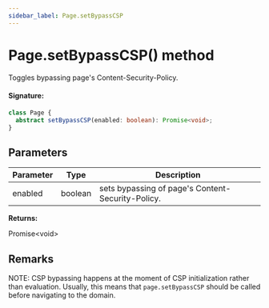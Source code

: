 ```yaml
---
sidebar_label: Page.setBypassCSP
---
```


# Page.setBypassCSP() method

Toggles bypassing page's Content-Security-Policy.

#### Signature:

```typescript
class Page {
  abstract setBypassCSP(enabled: boolean): Promise<void>;
}
```

## Parameters

| Parameter | Type    | Description                                       |
| --------- | ------- | ------------------------------------------------- |
| enabled   | boolean | sets bypassing of page's Content-Security-Policy. |

**Returns:**

Promise&lt;void&gt;

## Remarks

NOTE: CSP bypassing happens at the moment of CSP initialization rather than evaluation. Usually, this means that `page.setBypassCSP` should be called before navigating to the domain.
